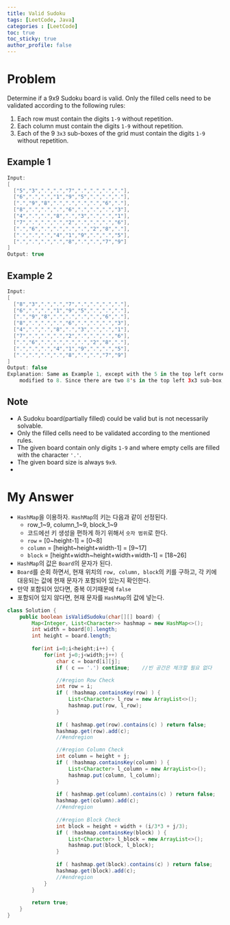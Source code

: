 ```yaml
---
title: Valid Sudoku
tags: [LeetCode, Java]
categories : [LeetCode]
toc: true
toc_sticky: true
author_profile: false
---
```


# Problem

Determine if a 9x9 Sudoku board is valid. Only the filled cells need to be validated according to the following rules:

1. Each row must contain the digits `1-9` without repetition.
2. Each column must contain the digits `1-9` without repetition.
3. Each of the 9 `3x3` sub-boxes of the grid must contain the digits `1-9` without repetition.

## Example 1

```swift
Input:
[
  ["5","3",".",".","7",".",".",".","."],
  ["6",".",".","1","9","5",".",".","."],
  [".","9","8",".",".",".",".","6","."],
  ["8",".",".",".","6",".",".",".","3"],
  ["4",".",".","8",".","3",".",".","1"],
  ["7",".",".",".","2",".",".",".","6"],
  [".","6",".",".",".",".","2","8","."],
  [".",".",".","4","1","9",".",".","5"],
  [".",".",".",".","8",".",".","7","9"]
]
Output: true
```

## Example 2

```swift
Input:
[
  ["8","3",".",".","7",".",".",".","."],
  ["6",".",".","1","9","5",".",".","."],
  [".","9","8",".",".",".",".","6","."],
  ["8",".",".",".","6",".",".",".","3"],
  ["4",".",".","8",".","3",".",".","1"],
  ["7",".",".",".","2",".",".",".","6"],
  [".","6",".",".",".",".","2","8","."],
  [".",".",".","4","1","9",".",".","5"],
  [".",".",".",".","8",".",".","7","9"]
]
Output: false
Explanation: Same as Example 1, except with the 5 in the top left corner being 
    modified to 8. Since there are two 8's in the top left 3x3 sub-box, it is invalid.
```

## Note

* A Sudoku board(partially filled) could be valid but is not necessarily solvable.
* Only the filled cells need to be validated according to the mentioned rules.
* The given board contain only digits `1-9` and where empty cells are filled with the character `'.'`.
* The given board size is always `9x9`.
* 

# My Answer

* `HashMap`을 이용하자. `HashMap`의 키는 다음과 같이 선정된다.
  * row_1~9, column_1~9, block_1~9
  * 코드에선 키 생성을 편하게 하기 위해서 `숫자 범위`로 한다.
  * `row` = [0~height-1] = [0~8]
  * `column` = [height~height+width-1] = [9~17]
  * `block` = [height+width~height+width+width-1] = [18~26]
* `HashMap`의 값은 `Board`의 문자가 된다.
* `Board`를 순회 하면서, 현재 위치의 `row, column, block`의 키를 구하고, 각 키에 대응되는 값에 현재 문자가 포함되어 있는지 확인한다.
* 만약 포함되어 있다면, 중복 이기때문에 `false`
* 포함되어 있지 않다면, 현재 문자를 `HashMap`의 값에 넣는다.

```java
class Solution {
    public boolean isValidSudoku(char[][] board) {
        Map<Integer, List<Character>> hashmap = new HashMap<>();        
        int width = board[0].length;
        int height = board.length;
        
        for(int i=0;i<height;i++) {
            for(int j=0;j<width;j++) {
                char c = board[i][j];
                if ( c == '.') continue;    //빈 공간은 체크할 필요 없다

                //#region Row Check
                int row = i;                                
                if ( !hashmap.containsKey(row) ) {
                    List<Character> l_row = new ArrayList<>();
                    hashmap.put(row, l_row);
                }
                
                if ( hashmap.get(row).contains(c) ) return false;
                hashmap.get(row).add(c);
                //#endregion

                //#region Column Check
                int column = height + j;                
                if ( !hashmap.containsKey(column) ) {
                    List<Character> l_column = new ArrayList<>();
                    hashmap.put(column, l_column);
                }
                
                if ( hashmap.get(column).contains(c) ) return false;
                hashmap.get(column).add(c);
                //#endregion
                
                //#region Block Check
                int block = height + width + (i/3*3 + j/3);
                if ( !hashmap.containsKey(block) ) {
                    List<Character> l_block = new ArrayList<>();
                    hashmap.put(block, l_block);
                }
                
                if ( hashmap.get(block).contains(c) ) return false;
                hashmap.get(block).add(c);
                //#endregion
            }
        }
            
        return true;
    }
}
```

